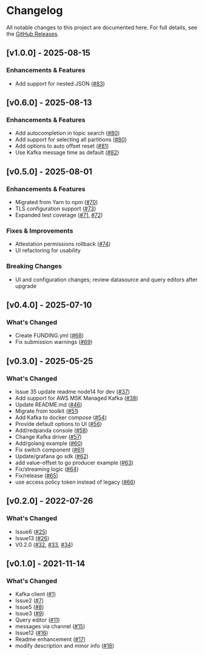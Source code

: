# Changelog

All notable changes to this project are documented here. For full details, see the [GitHub Releases](https://github.com/hoptical/grafana-kafka-datasource/releases).

## [v1.0.0] - 2025-08-15
### Enhancements & Features
- Add support for nested JSON ([#83](https://github.com/hoptical/grafana-kafka-datasource/pull/83))

## [v0.6.0] - 2025-08-13
### Enhancements & Features
- Add autocompletion in topic search ([#80](https://github.com/hoptical/grafana-kafka-datasource/pull/80))
- Add support for selecting all partitions ([#80](https://github.com/hoptical/grafana-kafka-datasource/pull/80))
- Add options to auto offset reset ([#81](https://github.com/hoptical/grafana-kafka-datasource/pull/81))
- Use Kafka message time as default ([#82](https://github.com/hoptical/grafana-kafka-datasource/pull/82))

## [v0.5.0] - 2025-08-01
### Enhancements & Features
- Migrated from Yarn to npm ([#70](https://github.com/hoptical/grafana-kafka-datasource/pull/70))
- TLS configuration support ([#73](https://github.com/hoptical/grafana-kafka-datasource/pull/73))
- Expanded test coverage ([#71](https://github.com/hoptical/grafana-kafka-datasource/pull/71), [#72](https://github.com/hoptical/grafana-kafka-datasource/pull/72))

### Fixes & Improvements
- Attestation permissions rollback ([#74](https://github.com/hoptical/grafana-kafka-datasource/pull/74))
- UI refactoring for usability

### Breaking Changes
- UI and configuration changes; review datasource and query editors after upgrade

## [v0.4.0] - 2025-07-10
### What's Changed
- Create FUNDING.yml ([#68](https://github.com/hoptical/grafana-kafka-datasource/pull/68))
- Fix submission warnings ([#69](https://github.com/hoptical/grafana-kafka-datasource/pull/69))

## [v0.3.0] - 2025-05-25
### What's Changed
- Issue 35 update readme node14 for dev ([#37](https://github.com/hoptical/grafana-kafka-datasource/pull/37))
- Add support for AWS MSK Managed Kafka ([#38](https://github.com/hoptical/grafana-kafka-datasource/pull/38))
- Update README.md ([#46](https://github.com/hoptical/grafana-kafka-datasource/pull/46))
- Migrate from toolkit ([#51](https://github.com/hoptical/grafana-kafka-datasource/pull/51))
- Add Kafka to docker compose ([#54](https://github.com/hoptical/grafana-kafka-datasource/pull/54))
- Provide default options to UI ([#56](https://github.com/hoptical/grafana-kafka-datasource/pull/56))
- Add/redpanda console ([#58](https://github.com/hoptical/grafana-kafka-datasource/pull/58))
- Change Kafka driver ([#57](https://github.com/hoptical/grafana-kafka-datasource/pull/57))
- Add/golang example ([#60](https://github.com/hoptical/grafana-kafka-datasource/pull/60))
- Fix switch component ([#61](https://github.com/hoptical/grafana-kafka-datasource/pull/61))
- Update/grafana go sdk ([#62](https://github.com/hoptical/grafana-kafka-datasource/pull/62))
- add value-offset to go producer example ([#63](https://github.com/hoptical/grafana-kafka-datasource/pull/63))
- Fix/streaming logic ([#64](https://github.com/hoptical/grafana-kafka-datasource/pull/64))
- Fix/release ([#65](https://github.com/hoptical/grafana-kafka-datasource/pull/65))
- use access policy token instead of legacy ([#66](https://github.com/hoptical/grafana-kafka-datasource/pull/66))

## [v0.2.0] - 2022-07-26
### What's Changed
- Issue6 ([#25](https://github.com/hoptical/grafana-kafka-datasource/pull/25))
- Issue13 ([#26](https://github.com/hoptical/grafana-kafka-datasource/pull/26))
- V0.2.0 ([#32](https://github.com/hoptical/grafana-kafka-datasource/pull/32), [#33](https://github.com/hoptical/grafana-kafka-datasource/pull/33), [#34](https://github.com/hoptical/grafana-kafka-datasource/pull/34))

## [v0.1.0] - 2021-11-14
### What's Changed
- Kafka client ([#1](https://github.com/hoptical/grafana-kafka-datasource/pull/1))
- Issue2 ([#7](https://github.com/hoptical/grafana-kafka-datasource/pull/7))
- Issue5 ([#8](https://github.com/hoptical/grafana-kafka-datasource/pull/8))
- Issue3 ([#9](https://github.com/hoptical/grafana-kafka-datasource/pull/9))
- Query editor ([#11](https://github.com/hoptical/grafana-kafka-datasource/pull/11))
- messages via channel ([#15](https://github.com/hoptical/grafana-kafka-datasource/pull/15))
- Issue12 ([#16](https://github.com/hoptical/grafana-kafka-datasource/pull/16))
- Readme enhancement ([#17](https://github.com/hoptical/grafana-kafka-datasource/pull/17))
- modify description and minor info ([#18](https://github.com/hoptical/grafana-kafka-datasource/pull/18))

